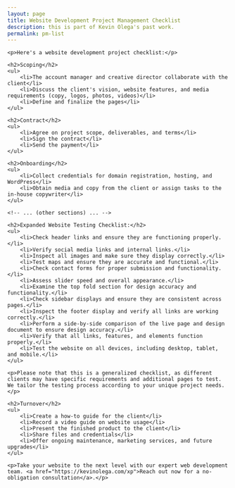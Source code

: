 ```yaml
---
layout: page
title: Website Development Project Management Checklist
description: this is part of Kevin Olega's past work.
permalink: pm-list
---
```


    <p>Here's a website development project checklist:</p>

    <h2>Scoping</h2>
    <ul>
        <li>The account manager and creative director collaborate with the client</li>
        <li>Discuss the client's vision, website features, and media requirements (copy, logos, photos, videos)</li>
        <li>Define and finalize the pages</li>
    </ul>

    <h2>Contract</h2>
    <ul>
        <li>Agree on project scope, deliverables, and terms</li>
        <li>Sign the contract</li>
        <li>Send the payment</li>
    </ul>

    <h2>Onboarding</h2>
    <ul>
        <li>Collect credentials for domain registration, hosting, and WordPress</li>
        <li>Obtain media and copy from the client or assign tasks to the in-house copywriter</li>
    </ul>

    <!-- ... (other sections) ... -->

    <h2>Expanded Website Testing Checklist:</h2>
    <ul>
        <li>Check header links and ensure they are functioning properly.</li>
        <li>Verify social media links and internal links.</li>
        <li>Inspect all images and make sure they display correctly.</li>
        <li>Test maps and ensure they are accurate and functional.</li>
        <li>Check contact forms for proper submission and functionality.</li>
        <li>Assess slider speed and overall appearance.</li>
        <li>Examine the top fold section for design accuracy and functionality.</li>
        <li>Check sidebar displays and ensure they are consistent across pages.</li>
        <li>Inspect the footer display and verify all links are working correctly.</li>
        <li>Perform a side-by-side comparison of the live page and design document to ensure design accuracy.</li>
        <li>Verify that all links, features, and elements function properly.</li>
        <li>Test the website on all devices, including desktop, tablet, and mobile.</li>
    </ul>

    <p>Please note that this is a generalized checklist, as different clients may have specific requirements and additional pages to test. We tailor the testing process according to your unique project needs.</p>

    <h2>Turnover</h2>
    <ul>
        <li>Create a how-to guide for the client</li>
        <li>Record a video guide on website usage</li>
        <li>Present the finished product to the client</li>
        <li>Share files and credentials</li>
        <li>Offer ongoing maintenance, marketing services, and future upgrades</li>
    </ul>

    <p>Take your website to the next level with our expert web development team. <a href="https://kevinolega.com/xp">Reach out now for a no-obligation consultation</a>.</p>
